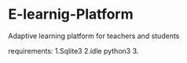 # E-learnig-Platform
Adaptive learning platform for teachers and students

requirements:
1.Sqlite3
2.idle python3
3.
